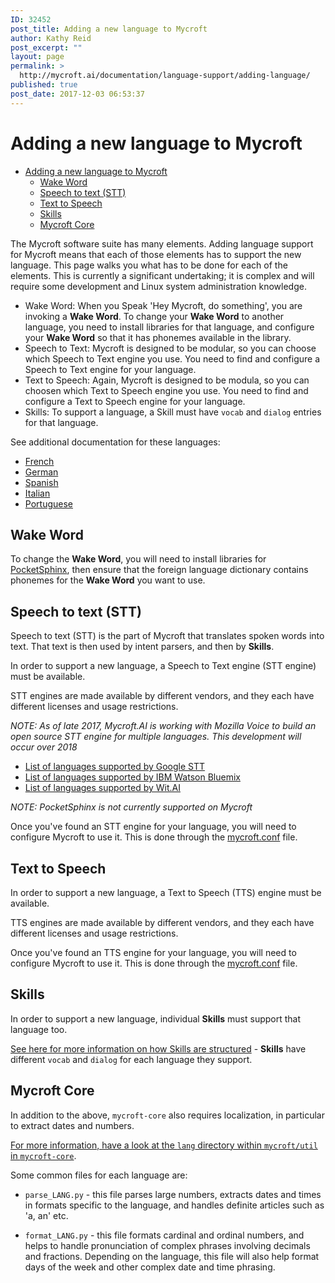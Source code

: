 ```yaml
---
ID: 32452
post_title: Adding a new language to Mycroft
author: Kathy Reid
post_excerpt: ""
layout: page
permalink: >
  http://mycroft.ai/documentation/language-support/adding-language/
published: true
post_date: 2017-12-03 06:53:37
---
```

# Adding a new language to Mycroft

- [Adding a new language to Mycroft](#adding-a-new-language-to-mycroft)
  * [Wake Word](#wake-word)
  * [Speech to text (STT)](#speech-to-text--stt-)
  * [Text to Speech](#text-to-speech)
  * [Skills](#skills)
  * [Mycroft Core](#mycroft-core)

The Mycroft software suite has many elements. Adding language support for Mycroft means that each of those elements has to support the new language. This page walks you what has to be done for each of the elements. This is currently a significant undertaking; it is complex and will require some development and Linux system administration knowledge. 

* Wake Word: When you Speak 'Hey Mycroft, do something', you are invoking a **Wake Word**. To change your **Wake Word** to another language, you need to install libraries for that language, and configure your **Wake Word** so that it has phonemes available in the library. 
* Speech to Text: Mycroft is designed to be modular, so you can choose which Speech to Text engine you use. You need to find and configure a Speech to Text engine for your language. 
* Text to Speech: Again, Mycroft is designed to be modula, so you can choosen which Text to Speech engine you use. You need to find and configure a Text to Speech engine for your language. 
* Skills: To support a language, a Skill must have `vocab` and `dialog` entries for that language. 

See additional documentation for these languages: 

* [French](https://mycroft.ai/documentation/language-support/french/)
* [German](https://mycroft.ai/documentation/language-support/german/)
* [Spanish](https://mycroft.ai/documentation/language-support/spanish/)
* [Italian](https://mycroft.ai/documentation/language-support/italian/)
* [Portuguese](https://mycroft.ai/documentation/language-support/portuguese/)

## Wake Word

To change the **Wake Word**, you will need to install libraries for [PocketSphinx](https://cmusphinx.github.io/wiki/download/), then ensure that the foreign language dictionary contains phonemes for the **Wake Word** you want to use. 

## Speech to text (STT)

Speech to text (STT) is the part of Mycroft that translates spoken words into text. That text is then used by intent parsers, and then by **Skills**.

In order to support a new language, a Speech to Text engine (STT engine) must be available.

STT engines are made available by different vendors, and they each have different licenses and usage restrictions.

_NOTE: As of late 2017, Mycroft.AI is working with Mozilla Voice to build an open source STT engine for multiple languages. This development will occur over 2018_

* [List of languages supported by Google STT](https://stackoverflow.com/questions/14257598/what-are-language-codes-in-chromes-implementation-of-the-html5-speech-recogniti)
* [List of languages supported by IBM Watson Bluemix](https://www.ibm.com/watson/developercloud/speech-to-text/api/v1/#sessionless_methods)
* [List of languages supported by Wit.AI](https://wit.ai/faq)

_NOTE: PocketSphinx is not currently supported on Mycroft_

Once you've found an STT engine for your language, you will need to configure Mycroft to use it. This is done through the [mycroft.conf](https://mycroft.ai/documentation/mycroft-conf/) file. 

## Text to Speech

In order to support a new language, a Text to Speech (TTS) engine must be available.

TTS engines are made available by different vendors, and they each have different licenses and usage restrictions.

Once you've found an TTS engine for your language, you will need to configure Mycroft to use it. This is done through the [mycroft.conf](https://mycroft.ai/documentation/mycroft-conf/) file. 

## Skills

In order to support a new language, individual **Skills** must support that language too. 

[See here for more information on how Skills are structured](https://mycroft.ai/documentation/skills/introduction-developing-skills/#structure-of-the-skill-repo) - **Skills** have different `vocab` and `dialog` for each language they support.

## Mycroft Core

In addition to the above, `mycroft-core` also requires localization, in particular to extract dates and numbers. 

[For more information, have a look at the `lang` directory within `mycroft/util` in `mycroft-core`](https://github.com/MycroftAI/mycroft-core/tree/dev/mycroft/util/lang). 

Some common files for each language are: 

* `parse_LANG.py` - this file parses large numbers, extracts dates and times in formats specific to the language, and handles definite articles such as 'a, an' etc. 

* `format_LANG.py` - this file formats cardinal and ordinal numbers, and helps to handle pronunciation of complex phrases involving decimals and fractions. Depending on the language, this file will also help format days of the week and other complex date and time phrasing.